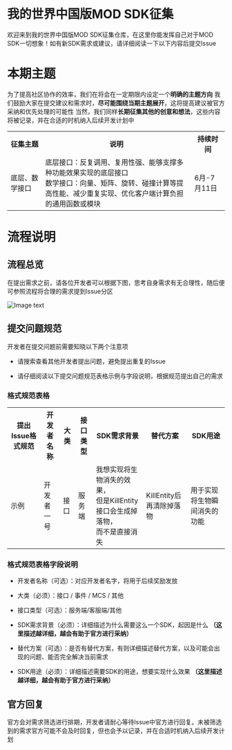 # 我的世界中国版MOD SDK征集

欢迎来到我的世界中国版MOD SDK征集仓库，在这里你能发挥自己对于MOD SDK一切想象！如有新SDK需求或建议，请详细阅读一下以下内容后提交Issue

# 本期主题

为了提高社区协作的效率，我们在将会在一定期限内设定一个**明确的主题方向**
我们鼓励大家在提交建议和需求时，**尽可能围绕当期主题展开**，这将提高建议被官方采纳和优先处理的可能性
当然，我们同样**长期征集其他的创意和想法**，这些内容将被记录，并在合适的时机纳入后续开发计划中

<table>
  <tr>
    <th>征集主题</th>
    <th>说明</th>
    <th>持续时间</th>
  </tr>
  <tr>
    <td>底层、数学接口</td>
    <td>底层接口：反复调用、复用性强、能够支撑多种功能效果实现的底层接口<br />
	数学接口：向量、矩阵、旋转、碰撞计算等提高性能、减少重复实现、优化客户端计算负担的通用函数或模块</td>
	<td>6月-7月11日</td>
  </tr>
</table>

# 流程说明

## 流程总览

在提出需求之前，请各位开发者可以根据下图，思考自身需求有无合理性，随后便可参照流程将合理的需求提到Issue分区

![Image text](https://nie.res.netease.com/r/pic/20250520/a7ecd627-8267-4b81-b7ac-078f87bdd18e.png)

## 提交问题规范

开发者在提交问题前需要知晓以下两个注意项

- 请搜索查看其他开发者提出问题，避免提出重复的Issue

- 请仔细阅读以下提交问题规范表格示例与字段说明，根据规范提出自己的需求

### 格式规范表格

<table>
  <tr>
    <th>提出Issue格式规范</th>
    <th>开发者名称</th>
    <th>大类</th>
	<th>接口类型</th>
	<th>SDK需求背景</th>
	<th>替代方案</th>
	<th>SDK用途</th>
  </tr>
  <tr>
    <td>示例</td>
    <td>开发者一号</td>
    <td>接口</td>
	<td>服务端</td>
	<td>我想实现将生物消失的效果，<br />但是KillEntity接口会生成掉落物，<br />而不是直接消失</td>
	<td>KillEntity后再清除掉落物</td>
	<td>用于实现将生物瞬间消失的功能</td>
  </tr>
</table>

### 格式规范表格字段说明

- 开发者名称（可选）：对应开发者名字，将用于后续奖励发放

- 大类（必须）：接口 / 事件 / MCS / 其他

- 接口类型（可选）：服务端/客服端/其他

- SDK需求背景（必须）：详细描述为什么需要这么一个SDK，起因是什么 **（这里描述越详细，越会有助于官方进行采纳）**

- 替代方案（可选）：是否有替代方案，有则详细描述替代方案，以及可能会出现的问题、能否完全解决当前需求

- SDK用途（必须）：详细描述需要SDK的用途，想要实现什么效果 **（这里描述越详细，越会有助于官方进行采纳）**

## 官方回复

官方会对需求筛选进行排期，开发者请耐心等待Issue中官方进行回复。未被筛选到的需求官方可能不会及时回复，但也会予以记录，并在合适时机纳入后续开发计划
